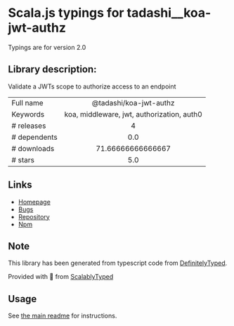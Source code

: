 
# Scala.js typings for tadashi__koa-jwt-authz

Typings are for version 2.0

## Library description:
Validate a JWTs scope to authorize access to an endpoint

|                    |                 |
| ------------------ | :-------------: |
| Full name          | @tadashi/koa-jwt-authz |
| Keywords           | koa, middleware, jwt, authorization, auth0 |
| # releases         | 4 |
| # dependents       | 0.0 |
| # downloads        | 71.66666666666667 |
| # stars            | 5.0 |

## Links
- [Homepage](https://github.com/lagden/koa-jwt-authz#readme)
- [Bugs](https://github.com/lagden/koa-jwt-authz/issues)
- [Repository](https://github.com/lagden/koa-jwt-authz)
- [Npm](https://www.npmjs.com/package/%40tadashi%2Fkoa-jwt-authz)
    


## Note
This library has been generated from typescript code from [DefinitelyTyped](https://definitelytyped.org).

Provided with :purple_heart: from [ScalablyTyped](https://github.com/oyvindberg/ScalablyTyped)

## Usage
See [the main readme](../../readme.md) for instructions.


